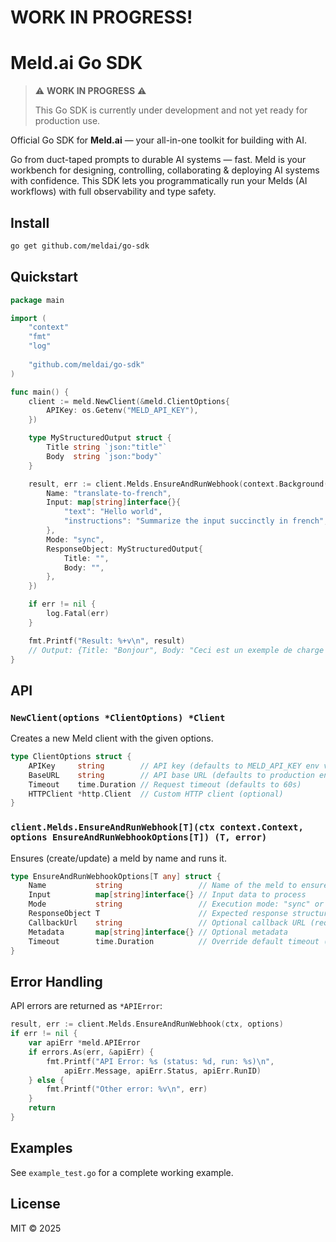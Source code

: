 # WORK IN PROGRESS!

# Meld.ai Go SDK

> ⚠️ **WORK IN PROGRESS** ⚠️
> 
> This Go SDK is currently under development and not yet ready for production use.

Official Go SDK for **Meld.ai** — your all-in-one toolkit for building with AI.

Go from duct-taped prompts to durable AI systems — fast. Meld is your workbench for designing, controlling, collaborating & deploying AI systems with confidence. This SDK lets you programmatically run your Melds (AI workflows) with full observability and type safety.

## Install

```bash
go get github.com/meldai/go-sdk
```

## Quickstart

```go
package main

import (
    "context"
    "fmt"
    "log"
    
    "github.com/meldai/go-sdk"
)

func main() {
    client := meld.NewClient(&meld.ClientOptions{
        APIKey: os.Getenv("MELD_API_KEY"),
    })

    type MyStructuredOutput struct {
        Title string `json:"title"`
        Body  string `json:"body"`
    }

    result, err := client.Melds.EnsureAndRunWebhook(context.Background(), meld.EnsureAndRunWebhookOptions[MyStructuredOutput]{
        Name: "translate-to-french",
        Input: map[string]interface{}{
            "text": "Hello world",
            "instructions": "Summarize the input succinctly in french",
        },
        Mode: "sync",
        ResponseObject: MyStructuredOutput{
            Title: "", 
            Body: "",
        },
    })

    if err != nil {
        log.Fatal(err)
    }

    fmt.Printf("Result: %+v\n", result)
    // Output: {Title: "Bonjour", Body: "Ceci est un exemple de charge utile"}
}
```

## API

### `NewClient(options *ClientOptions) *Client`

Creates a new Meld client with the given options.

```go
type ClientOptions struct {
    APIKey     string        // API key (defaults to MELD_API_KEY env var)
    BaseURL    string        // API base URL (defaults to production endpoint)
    Timeout    time.Duration // Request timeout (defaults to 60s)
    HTTPClient *http.Client  // Custom HTTP client (optional)
}
```

### `client.Melds.EnsureAndRunWebhook[T](ctx context.Context, options EnsureAndRunWebhookOptions[T]) (T, error)`

Ensures (create/update) a meld by name and runs it.

```go
type EnsureAndRunWebhookOptions[T any] struct {
    Name           string                 // Name of the meld to ensure and run
    Input          map[string]interface{} // Input data to process
    Mode           string                 // Execution mode: "sync" or "async"
    ResponseObject T                      // Expected response structure
    CallbackUrl    string                 // Optional callback URL (required for async mode)
    Metadata       map[string]interface{} // Optional metadata
    Timeout        time.Duration          // Override default timeout (optional)
}
```

## Error Handling

API errors are returned as `*APIError`:

```go
result, err := client.Melds.EnsureAndRunWebhook(ctx, options)
if err != nil {
    var apiErr *meld.APIError
    if errors.As(err, &apiErr) {
        fmt.Printf("API Error: %s (status: %d, run: %s)\n", 
            apiErr.Message, apiErr.Status, apiErr.RunID)
    } else {
        fmt.Printf("Other error: %v\n", err)
    }
    return
}
```

## Examples

See `example_test.go` for a complete working example.

## License

MIT © 2025
